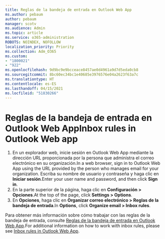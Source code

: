 ```yaml
---
title: Reglas de la bandeja de entrada en Outlook Web App
ms.author: pebaum
author: pebaum
manager: scotv
ms.audience: Admin
ms.topic: article
ms.service: o365-administration
ROBOTS: NOINDEX, NOFOLLOW
localization_priority: Priority
ms.collection: Adm_O365
ms.custom:
- "1800021"
- "922"
ms.openlocfilehash: 9d9bc9e9bcceace8457ae0d4961a9d7d5eda0cb8
ms.sourcegitcommit: 8bc60ec34bc1e40685e3976576e04a2623f63a7c
ms.translationtype: HT
ms.contentlocale: es-ES
ms.lasthandoff: 04/15/2021
ms.locfileid: "51830266"
---
```

# <a name="inbox-rules-in-outlook-web-app"></a><span data-ttu-id="57de3-102">Reglas de la bandeja de entrada en Outlook Web App</span><span class="sxs-lookup"><span data-stu-id="57de3-102">Inbox rules in Outlook Web app</span></span>

1. <span data-ttu-id="57de3-103">En un explorador web, inicie sesión en Outlook Web App mediante la dirección URL proporcionada por la persona que administra el correo electrónico en su organización.</span><span class="sxs-lookup"><span data-stu-id="57de3-103">In a web browser, sign in to Outlook Web App using the URL provided by the person who manages email for your organization.</span></span> <span data-ttu-id="57de3-104">Escriba su nombre de usuario y contraseña y haga clic en **Iniciar sesión**.</span><span class="sxs-lookup"><span data-stu-id="57de3-104">Enter your user name and password, and then click **Sign in**.</span></span>
2. <span data-ttu-id="57de3-105">En la parte superior de la página, haga clic en **Configuración > Opciones**.</span><span class="sxs-lookup"><span data-stu-id="57de3-105">At the top of the page, click **Settings > Options**.</span></span>
3. <span data-ttu-id="57de3-106">En **Opciones**, haga clic en **Organizar correo electrónico > Reglas de la bandeja de entrada**.</span><span class="sxs-lookup"><span data-stu-id="57de3-106">In **Options**, click **Organize email > Inbox rules**.</span></span>

<span data-ttu-id="57de3-107">Para obtener más información sobre cómo trabajar con las reglas de la bandeja de entrada, consulte [Reglas de la bandeja de entrada en Outlook Web App](https://support.office.com/article/inbox-rules-in-outlook-web-app-edea3d17-00c9-434b-b9b7-26ee8d9f5622).</span><span class="sxs-lookup"><span data-stu-id="57de3-107">For additional information on how to work with inbox rules, please see [Inbox rules in Outlook Web App](https://support.office.com/article/inbox-rules-in-outlook-web-app-edea3d17-00c9-434b-b9b7-26ee8d9f5622).</span></span>
